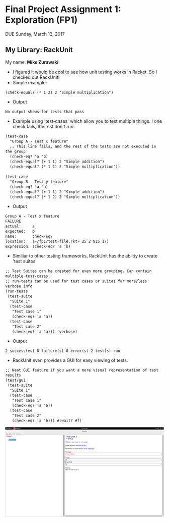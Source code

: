 # Final Project Assignment 1: Exploration (FP1)
DUE Sunday, March 12, 2017

## My Library: RackUnit
My name: **Mike Zurawski**

- I figured it would be cool to see how unit testing works in Racket. So I checked out RackUnit! 
- Simple example: 
```
(check-equal? (* 1 2) 2 "Simple multiplication")
```
- Output
```
No output shows for tests that pass
```

- Example using 'test-cases' which allow you to test multiple things. I one check fails, the rest don't run.
```
(test-case
  "Group A - Test x feature"
  ;; This line fails, and the rest of the tests are not executed in the group
  (check-eq? 'a 'b)
  (check-equal? (+ 1 1) 2 "Simple addition")
  (check-equal? (* 1 2) 2 "Simple multiplication"))

(test-case
  "Group B - Test y feature"
  (check-eq? 'a 'a)
  (check-equal? (+ 1 1) 2 "Simple addition")
  (check-equal? (* 1 2) 2 "Simple multiplication"))
```
- Output
```
Group A - Test x feature
FAILURE
actual:     a
expected:   b
name:       check-eq?
location:   (~/fp1/test-file.rkt> 25 2 815 17)
expression: (check-eq? 'a 'b)
```


- Similiar to other testing frameworks, RackUnit has the ability to create 'test suites'
```
;; Test Suites can be created for even more grouping. Can contain multiple test-cases.
;; run-tests can be used for test cases or suites for more/less verbose info
(run-tests
 (test-suite 
  "Suite 1"
  (test-case
   "Test case 1"
   (check-eq? 'a 'a))
  (test-case
   "Test case 2"
   (check-eq? 'a 'a))) 'verbose)
```
- Output
```
2 success(es) 0 failure(s) 0 error(s) 2 test(s) run
```
- RackUnit even provides a GUI for easy viewing of tests. 
```
;; Neat GUI feature if you want a more visual representation of test results
(test/gui  
 (test-suite 
  "Suite 1"
  (test-case
   "Test case 1"
   (check-eq? 'a 'a))
  (test-case
   "Test case 2"
   (check-eq? 'a 'b))) #:wait? #f)
```

![image](/gui.png?raw=true "image")



